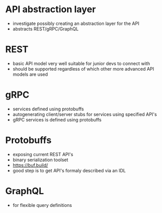 


# API abstraction layer
- investigate possibly creating an abstraction layer for the API
- abstracts REST/gRPC/GraphQL

# REST
- basic API model very well suitable for junior devs to connect with  
- should be supported regardless of which other more advanced API models are used

# gRPC
- services defined using protobuffs  
- autogenerating client/server stubs for services using specified API's  
- gRPC services is defined using protobuffs  

# Protobuffs
- exposing current REST API's  
- binary serialization toolset  
- https://buf.build/  
- good step is to get API's formaly described via an IDL  

# GraphQL
- for flexible query definitions